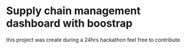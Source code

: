 # Supply chain management dashboard with boostrap
 this project was create during a 24hrs hackathon feel free to contribute 
